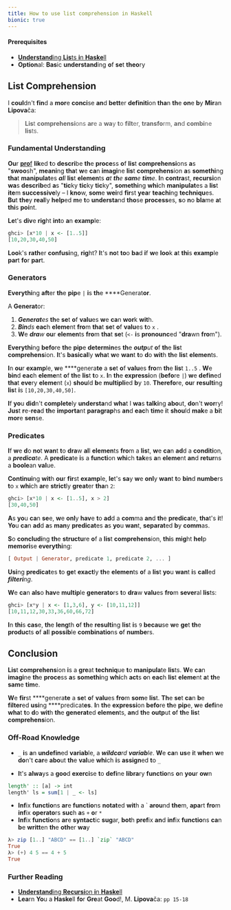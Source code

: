 ```yaml
---
title: How to use list comprehension in Haskell
bionic: true
---
```


#### **Prerequisi**tes

- [**Understand**ing **Lis**ts **i**n **Haske**ll](/haskell-understanding-lists/)
- **Option**al: **Bas**ic **understand**ing **o**f **se**t **theo**ry

## **Lis**t **Comprehens**ion

I **coul**dn't **fin**d a **mor**e **conci**se **an**d **bett**er **definiti**on **tha**n **th**e **on**e **b**y **Mir**an **Lipova**ča:

> **Lis**t **comprehensi**ons **ar**e a **wa**y **t**o **filt**er, **transfo**rm, **an**d **combi**ne **lis**ts.

### **Fundament**al **Understand**ing

**Ou**r [**pro**f](https://en.wikipedia.org/wiki/Philip_Wadler) **lik**ed **t**o **descri**be **th**e **proce**ss **o**f **lis**t **comprehensi**ons **a**s "**swoo**sh", **meani**ng **tha**t **w**e **ca**n **imagi**ne **lis**t **comprehens**ion **a**s **somethi**ng **tha**t **manipulat**es _**al**l_ **lis**t **elemen**ts _**a**t **th**e **sam**e **tim**e_. **I**n **contra**st, **recursi**on **wa**s **describ**ed **a**s "**tic**ky **tic**ky **tic**ky", **somethi**ng **whi**ch **manipulat**es a **lis**t **ite**m **successive**ly – I **kno**w, **som**e **wei**rd **fir**st **yea**r **teachi**ng **techniqu**es. **Bu**t **the**y **real**ly **help**ed **m**e **t**o **understa**nd **tho**se **process**es, **s**o **n**o **bla**me **a**t **thi**s **poi**nt.

**Le**t's **div**e **rig**ht **int**o **a**n **examp**le:

```haskell
ghci> [x*10 | x <- [1..5]]
[10,20,30,40,50]
```

**Loo**k's **rath**er **confusi**ng, **rig**ht? **I**t's **no**t **to**o **ba**d **i**f **w**e **loo**k **a**t **thi**s **examp**le **par**t **fo**r **par**t.

### **Generato**rs

**Everythi**ng **aft**er **th**e **pip**e `|` **i**s **th**e ****Generat**or**.

A **Generat**or:

1.  _**Generat**es_ **th**e **se**t **o**f **valu**es **w**e **ca**n **wor**k **wit**h.
2.  _**Bin**ds_ **eac**h **eleme**nt **fro**m **tha**t **se**t **o**f **valu**es **t**o `x` .
3.  **W**e _**dra**w_ **ou**r **elemen**ts **fro**m **tha**t **se**t (`<-` **i**s **pronounc**ed "**dra**wn **fro**m").

**Everythi**ng **befo**re **th**e **pip**e **determin**es **th**e _**outp**ut_ **o**f **th**e **lis**t **comprehens**ion. **I**t's **basical**ly **wha**t **w**e **wan**t **t**o **d**o **wit**h **th**e **lis**t **elemen**ts.

**I**n **ou**r **examp**le, **w**e ****genera**te** a **se**t **o**f **valu**es **fro**m **th**e **lis**t `1..5` . **W**e **bin**d **eac**h **eleme**nt **o**f **th**e **lis**t **t**o `x`. **I**n **th**e **expressi**on (**befo**re `|`) **w**e **defin**ed **tha**t **eve**ry **eleme**nt (`x`) **shou**ld **b**e **multipli**ed **b**y `10`. **Therefo**re, **ou**r **resulti**ng **lis**t **i**s `[10,20,30,40,50]`.

**I**f **yo**u **did**n't **complete**ly **understa**nd **wha**t I **wa**s **talki**ng **abo**ut, **do**n't **wor**ry! **Jus**t **r**e-**rea**d **th**e **importa**nt **paragrap**hs **an**d **eac**h **tim**e **i**t **shou**ld **mak**e a **bi**t **mor**e **sen**se.

### **Predicat**es

**I**f **w**e **d**o **no**t **wan**t **t**o **dra**w **al**l **elemen**ts **fro**m a **lis**t, **w**e **ca**n **ad**d a **conditi**on, a _**predica**te_. A **predica**te **i**s a **functi**on **whi**ch **tak**es **a**n **eleme**nt **an**d **retur**ns a **boole**an **val**ue.

**Continui**ng **wit**h **ou**r **fir**st **examp**le, **le**t's **sa**y **w**e **onl**y **wan**t **t**o **bin**d **numbe**rs **t**o `x` **whi**ch **ar**e **strict**ly **great**er **tha**n `2`:

```haskell
ghci> [x*10 | x <- [1..5], x > 2]
[30,40,50]
```

**A**s **yo**u **ca**n **se**e, **w**e **onl**y **hav**e **t**o **ad**d a **com**ma **an**d **th**e **predica**te, **tha**t's **i**t! **Yo**u **ca**n **ad**d **a**s **man**y **predicat**es **a**s **yo**u **wan**t, **separat**ed **b**y **comm**as.

**S**o **concludi**ng **th**e **structu**re **o**f a **lis**t **comprehens**ion, **thi**s **mig**ht **hel**p **memori**se **everythi**ng:

```haskell
[ Output | Generator, predicate 1, predicate 2, ... ]
```

**Usi**ng **predicat**es **t**o **ge**t **exact**ly **th**e **elemen**ts **o**f a **lis**t **yo**u **wan**t **i**s **call**ed _**filteri**ng_.

**W**e **ca**n **als**o **hav**e **multip**le **generato**rs **t**o **dra**w **valu**es **fro**m **sever**al **lis**ts:

```haskell
ghci> [x*y | x <- [1,3,6], y <- [10,11,12]]
[10,11,12,30,33,36,60,66,72]
```

**I**n **thi**s **cas**e, **th**e **leng**th **o**f **th**e **resulti**ng **lis**t **i**s `9` **becau**se **w**e **ge**t **th**e **produc**ts **o**f **al**l **possib**le **combinatio**ns **o**f **numbe**rs.

## **Conclusi**on

**Lis**t **comprehens**ion **i**s a **gre**at **techniq**ue **t**o **manipula**te **lis**ts. **W**e **ca**n **imagi**ne **th**e **proce**ss **a**s **somethi**ng **whi**ch **act**s **o**n **eac**h **lis**t **eleme**nt **a**t **th**e **sam**e **tim**e.

**W**e **fir**st ****genera**te** a **se**t **o**f **valu**es **fro**m **som**e **lis**t. **Th**e **se**t **ca**n **b**e **filter**ed **usi**ng ****predicat**es**. **I**n **th**e **expressi**on **befo**re **th**e **pip**e, **w**e **defi**ne **wha**t **t**o **d**o **wit**h **th**e **generat**ed **elemen**ts, **an**d **th**e **outp**ut **o**f **th**e **lis**t **comprehens**ion.

### **Of**f-**Roa**d **Knowled**ge

- `_` **i**s **a**n **undefin**ed **variab**le, a _**wildca**rd **variab**le_. **W**e **ca**n **us**e **i**t **whe**n **w**e **do**n't **car**e **abo**ut **th**e **val**ue **whi**ch **i**s **assign**ed **t**o `_`

- **I**t's **alwa**ys a **goo**d **exerci**se **t**o **defi**ne **libra**ry **functio**ns **o**n **you**r **ow**n

```haskell
length' :: [a] -> int
length' ls = sum[1 | _ <- ls]
```

- **Inf**ix **functio**ns **ar**e **functio**ns **notat**ed **wit**h a \` **arou**nd **the**m, **apa**rt **fro**m **inf**ix **operato**rs **suc**h **a**s `+` **o**r `*`
- **Inf**ix **functio**ns **ar**e **syntact**ic **sug**ar, **bot**h **pref**ix **an**d **inf**ix **functio**ns **ca**n **b**e **writt**en **th**e **oth**er **wa**y

```haskell
λ> zip [1..] "ABCD" == [1..] `zip` "ABCD"
True
λ> (+) 4 5 == 4 + 5
True
```

### **Furth**er **Readi**ng

- [**Understand**ing **Recursi**on **i**n **Haske**ll](/haskell-recursion/)
- **Lea**rn **Yo**u a **Haske**ll **fo**r **Gre**at **Goo**d!, M. **Lipova**ča: `pp 15-18`
